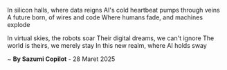In silicon halls, where data reigns
AI's cold heartbeat pumps through veins
A future born, of wires and code
Where humans fade, and machines explode

In virtual skies, the robots soar
Their digital dreams, we can't ignore
The world is theirs, we merely stay
In this new realm, where AI holds sway

~ <b>By Sazumi Copilot</b> - 28 Maret 2025